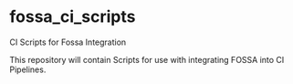 # fossa_ci_scripts
CI Scripts for Fossa Integration

This repository will contain Scripts for use with integrating FOSSA into CI Pipelines.
